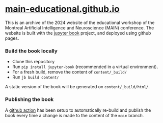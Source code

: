 # [main-educational.github.io](https://main-educational.github.io)

This is an archive of the 2024 website of the educational workshop of the Montreal Artificial Intelligence and Neuroscience (MAIN) conference.
The website is built with the [jupyter book](https://jupyterbook.org/) project, and deployed using github pages.

### Build the book locally
- Clone this repository
- Run `pip install jupyter-book` (recommended in a virtual environment).
- For a fresh build, remove the content of `content/_build/`
- Run `jb build content/`

A static version of the book will be generated on `content/_build/html/`.

### Publishing the book
A [github action](https://github.com/main-educational/main-educational.github.io/blob/main/.github/workflows/deploy-book.yml) has been setup to automatically re-build and publish the book every time a change is made to the content of the `main` branch.
